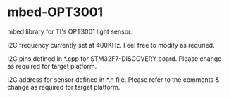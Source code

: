 # mbed-OPT3001

mbed library for TI's OPT3001 light sensor.

I2C frequency currently set at 400KHz. Feel free to modify as requried.

I2C pins defined in *.cpp for STM32F7-DISCOVERY board. Please change as required for target platform.

I2C address for sensor defined in *.h file. Please refer to the comments & change as required for target platform.
